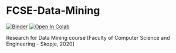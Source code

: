 # FCSE-Data-Mining
[![Binder](https://mybinder.org/badge_logo.svg)](https://mybinder.org/v2/gh/zelenkastiot/FCSE-Data-Mining/HEAD)
[![Open In Colab](https://colab.research.google.com/assets/colab-badge.svg)](https://colab.research.google.com/drive/1nentTqUAL32LIOe2nJ8y5Zuif-Ge4bsM?usp=sharing)

Research for Data Mining course [Faculty of Computer Science and Engineering - Skopje, 2020]
